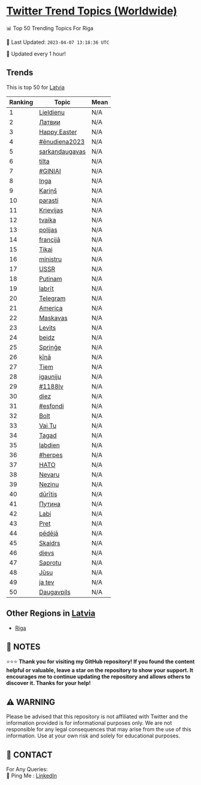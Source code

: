 [Twitter Trend Topics (Worldwide)](https://github.com/ErcinDedeoglu/Twitter-Trend-Topics)
==========


📊 Top 50 Trending Topics For Riga

📆 Last Updated: `2023-04-07 13:18:36 UTC`

🔧 Updated every 1 hour!


## Trends

This is top 50 for [Latvia](</Latvia>)

| Ranking | Topic | Mean |
| ------- | ------------ | ------------ |
| 1 | [Lieldienu](http://twitter.com/search?q=Lieldienu) | N/A |
| 2 | [Латвии](http://twitter.com/search?q=%d0%9b%d0%b0%d1%82%d0%b2%d0%b8%d0%b8) | N/A |
| 3 | [Happy Easter](http://twitter.com/search?q=Happy+Easter) | N/A |
| 4 | [#ēnudiena2023](http://twitter.com/search?q=%23%c4%93nudiena2023) | N/A |
| 5 | [sarkandaugavas](http://twitter.com/search?q=sarkandaugavas) | N/A |
| 6 | [tilta](http://twitter.com/search?q=tilta) | N/A |
| 7 | [#GINIAI](http://twitter.com/search?q=%23GINIAI) | N/A |
| 8 | [Inga](http://twitter.com/search?q=Inga) | N/A |
| 9 | [Kariņš](http://twitter.com/search?q=Kari%c5%86%c5%a1) | N/A |
| 10 | [parasti](http://twitter.com/search?q=parasti) | N/A |
| 11 | [Krievijas](http://twitter.com/search?q=Krievijas) | N/A |
| 12 | [tvaika](http://twitter.com/search?q=tvaika) | N/A |
| 13 | [polijas](http://twitter.com/search?q=polijas) | N/A |
| 14 | [francijā](http://twitter.com/search?q=francij%c4%81) | N/A |
| 15 | [Tikai](http://twitter.com/search?q=Tikai) | N/A |
| 16 | [ministru](http://twitter.com/search?q=ministru) | N/A |
| 17 | [USSR](http://twitter.com/search?q=USSR) | N/A |
| 18 | [Putinam](http://twitter.com/search?q=Putinam) | N/A |
| 19 | [labrīt](http://twitter.com/search?q=labr%c4%abt) | N/A |
| 20 | [Telegram](http://twitter.com/search?q=Telegram) | N/A |
| 21 | [America](http://twitter.com/search?q=America) | N/A |
| 22 | [Maskavas](http://twitter.com/search?q=Maskavas) | N/A |
| 23 | [Levits](http://twitter.com/search?q=Levits) | N/A |
| 24 | [beidz](http://twitter.com/search?q=beidz) | N/A |
| 25 | [Spriņģe](http://twitter.com/search?q=Spri%c5%86%c4%a3e) | N/A |
| 26 | [ķīnā](http://twitter.com/search?q=%c4%b7%c4%abn%c4%81) | N/A |
| 27 | [Tiem](http://twitter.com/search?q=Tiem) | N/A |
| 28 | [igauniju](http://twitter.com/search?q=igauniju) | N/A |
| 29 | [#1188lv](http://twitter.com/search?q=%231188lv) | N/A |
| 30 | [diez](http://twitter.com/search?q=diez) | N/A |
| 31 | [#esfondi](http://twitter.com/search?q=%23esfondi) | N/A |
| 32 | [Bolt](http://twitter.com/search?q=Bolt) | N/A |
| 33 | [Vai Tu](http://twitter.com/search?q=Vai+Tu) | N/A |
| 34 | [Tagad](http://twitter.com/search?q=Tagad) | N/A |
| 35 | [labdien](http://twitter.com/search?q=labdien) | N/A |
| 36 | [#herpes](http://twitter.com/search?q=%23herpes) | N/A |
| 37 | [НАТО](http://twitter.com/search?q=%d0%9d%d0%90%d0%a2%d0%9e) | N/A |
| 38 | [Nevaru](http://twitter.com/search?q=Nevaru) | N/A |
| 39 | [Nezinu](http://twitter.com/search?q=Nezinu) | N/A |
| 40 | [dūrītis](http://twitter.com/search?q=d%c5%abr%c4%abtis) | N/A |
| 41 | [Путина](http://twitter.com/search?q=%d0%9f%d1%83%d1%82%d0%b8%d0%bd%d0%b0) | N/A |
| 42 | [Labi](http://twitter.com/search?q=Labi) | N/A |
| 43 | [Pret](http://twitter.com/search?q=Pret) | N/A |
| 44 | [pēdējā](http://twitter.com/search?q=p%c4%93d%c4%93j%c4%81) | N/A |
| 45 | [Skaidrs](http://twitter.com/search?q=Skaidrs) | N/A |
| 46 | [dievs](http://twitter.com/search?q=dievs) | N/A |
| 47 | [Saprotu](http://twitter.com/search?q=Saprotu) | N/A |
| 48 | [Jūsu](http://twitter.com/search?q=J%c5%absu) | N/A |
| 49 | [ja tev](http://twitter.com/search?q=ja+tev) | N/A |
| 50 | [Daugavpils](http://twitter.com/search?q=Daugavpils) | N/A |



## Other Regions in [Latvia](</Latvia>)

* [Riga](</Latvia/Riga.md>)



## 📝 NOTES

⭐⭐⭐ **Thank you for visiting my GitHub repository! If you found the content helpful or valuable, leave a star on the repository to show your support. It encourages me to continue updating the repository and allows others to discover it. Thanks for your help!**


## ⚠️ WARNING

Please be advised that this repository is not affiliated with Twitter and the information provided is for informational purposes only. We are not responsible for any legal consequences that may arise from the use of this information. Use at your own risk and solely for educational purposes.


## 📨 CONTACT

 For Any Queries:  
            🏓 Ping Me : [LinkedIn](https://www.linkedin.com/in/ercindedeoglu/)
